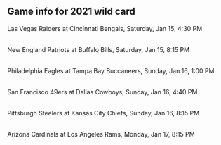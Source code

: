 ## Game info for 2021 wild card
Las Vegas Raiders at Cincinnati Bengals, Saturday, Jan 15, 4:30 PM

<br/>New England Patriots at Buffalo Bills, Saturday, Jan 15, 8:15 PM

<br/>Philadelphia Eagles at Tampa Bay Buccaneers, Sunday, Jan 16, 1:00 PM

<br/>San Francisco 49ers at Dallas Cowboys, Sunday, Jan 16, 4:40 PM

<br/>Pittsburgh Steelers at Kansas City Chiefs, Sunday, Jan 16, 8:15 PM

<br/>Arizona Cardinals at Los Angeles Rams, Monday, Jan 17, 8:15 PM

